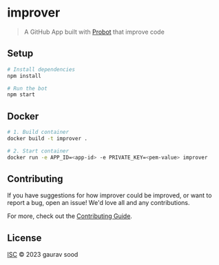 # improver

> A GitHub App built with [Probot](https://github.com/probot/probot) that improve code

## Setup

```sh
# Install dependencies
npm install

# Run the bot
npm start
```

## Docker

```sh
# 1. Build container
docker build -t improver .

# 2. Start container
docker run -e APP_ID=<app-id> -e PRIVATE_KEY=<pem-value> improver
```

## Contributing

If you have suggestions for how improver could be improved, or want to report a bug, open an issue! We'd love all and any contributions.

For more, check out the [Contributing Guide](CONTRIBUTING.md).

## License

[ISC](LICENSE) © 2023 gaurav sood
